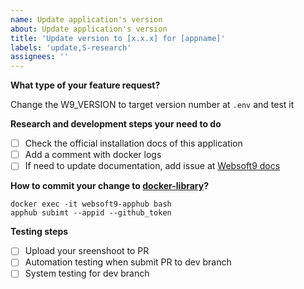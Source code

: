 ```yaml
---
name: Update application's version
about: Update application's version
title: 'Update version to [x.x.x] for [appname]'
labels: 'update,S-research'
assignees: ''
---
```


**What type of your feature request?**  

Change the W9_VERSION to target version number at `.env` and test it

**Research and development steps your need to do**  

- [ ] Check the official installation docs of this application
- [ ] Add a comment with docker logs
- [ ] If need to update documentation, add issue at [Websoft9 docs](https://github.com/websoft9/doc.websoft9.com)

**How to commit your change to [docker-library](https://github.com/Websoft9/docker-library)?**   

   ```
   docker exec -it websoft9-apphub bash
   apphub subimt --appid --github_token
   ```

**Testing steps**   

- [ ] Upload your sreenshoot to PR
- [ ] Automation testing when submit PR to dev branch
- [ ] System testing for dev branch
